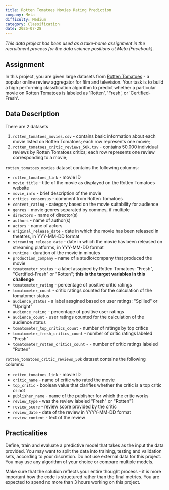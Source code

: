 ```yaml
---
title: Rotten Tomatoes Movies Rating Prediction
company: Meta
difficulty: Medium
category: Classification
date: 2025-07-28
---
```

_This data project has been used as a take-home assignment in the recruitment process for the data science positions at Meta (Facebook)._

## Assignment

In this project, you are given large datasets from [Rotten Tomatoes](https://www.rottentomatoes.com/) - a popular online review aggregator for film and television. Your task is to build a high performing classification algorithm to predict whether a particular movie on Rotten Tomatoes is labeled as 'Rotten', 'Fresh', or 'Certified-Fresh'.

## Data Description

There are 2 datasets

1. `rotten_tomatoes_movies.csv` - contains basic information about each movie listed on Rotten Tomatoes; each row represents one movie;
2. `rotten_tomatoes_critic_reviews_50k.tsv` - contains 50.000 individual reviews by Rotten Tomatoes critics; each row represents one review corresponding to a movie;

`rotten_tomatoes_movies` dataset contains the following columns:

- `rotten_tomatoes_link` - movie ID
- `movie_title` - title of the movie as displayed on the Rotten Tomatoes website
- `movie_info` - brief description of the movie
- `critics_consensus` - comment from Rotten Tomatoes
- `content_rating` - category based on the movie suitability for audience
- `genres` - movie genres separated by commes, if multiple
- `directors` - name of director(s)
- `authors` - name of author(s)
- `actors` - name of actors
- `original_release_date` - date in which the movie has been released in theatres, in YYY-MM-DD format
- `streaming_release_date` - date in which the movie has been released on streaming platforms, in YYY-MM-DD format
- `runtime` - duration of the movie in minutes
- `production_company` - name of a studio/company that produced the movie
- `tomatometer_status` - a label assgined by Rotten Tomatoes: "Fresh", "Certified-Fresh" or "Rotten"; **this is the target variables in this challenge**
- `tomatometer_rating` - percentage of positive critic ratings
- `tomatometer_count` - critic ratings counted for the calculation of the tomatomer status
- `audience_status` - a label assgined based on user ratings: "Spilled" or "Upright"
- `audience_rating` - percentage of positive user ratings
- `audience_count` - user ratings counted for the calculation of the audience status
- `tomatometer_top_critics_count` - number of ratings by top critics
- `tomatometer_fresh_critics_count` - number of critic ratings labeled "Fresh"
- `tomatometer_rotten_critics_count` - - number of critic ratings labeled "Rotten"

`rotten_tomatoes_critic_reviews_50k` dataset contains the following columns:

- `rotten_tomatoes_link` - movie ID
- `critic_name` - name of critic who rated the movie
- `top_critic` - boolean value that clarifies whether the critic is a top critic or not
- `publisher_name` - name of the publisher for which the critic works
- `review_type` - was the review labeled "Fresh" or "Rotten"?
- `review_score` - review score provided by the critic
- `review_date` - date of the review in YYYY-MM-DD format
- `review_content` - text of the review

## Practicalities

Define, train and evaluate a predictive model that takes as the input the data provided. You may want to split the data into training, testing and validation sets, according to your discretion. Do not use external data for this project. You may use any algorithm of your choice or compare multiple models.

Make sure that the solution reflects your entire thought process - it is more important how the code is structured rather than the final metrics. You are expected to spend no more than 3 hours working on this project.